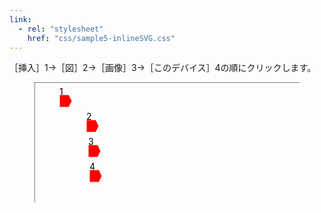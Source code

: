```yaml
---
link: 
  - rel: "stylesheet"
    href: "css/sample5-inlineSVG.css"
---
```


［挿入］<span class="imarker">1</span>→［図］<span class="imarker">2</span>→［画像］<span class="imarker">3</span>→［このデバイス］<span class="imarker">4</span>の順にクリックします。

<figure>
  <svg width="442" height="200">
    <defs>
      <path d="M0,0 L15,0 L20,10 L15,20, L0,20 L0,0" stroke="#fff" fill="#f00" id="marker"/>
    </defs>
    <image href="img/img7-excel.png" transform="scale(0.4)"/>
    <rect width="442" height="200" stroke="#000" fill="transparent" stroke-width="1"/>
    <use href="#marker" x="40" y="20"/><text x="40" y="20">1</text>
    <use href="#marker" x="83" y="60"/><text x="83" y="60">2</text>
    <use href="#marker" x="86" y="100"/><text x="86" y="100">3</text>
    <use href="#marker" x="88" y="140"/><text x="88" y="140">4</text>
  </svg>
</figure>

